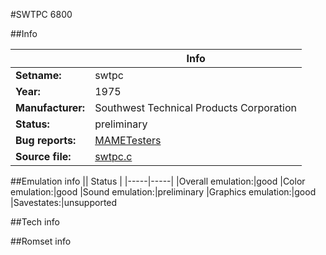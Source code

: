 #SWTPC 6800

##Info

||Info|
|-----|-----|
|**Setname:**|swtpc
|**Year:**|1975
|**Manufacturer:**|Southwest Technical Products Corporation
|**Status:**|preliminary
|**Bug reports:**|[MAMETesters](http://mametesters.org/view_all_set.php?type=1&temporary=y&search=swtpc.c)
|**Source file:**|[swtpc.c](https://github.com/mamedev/mame/blob/master/src/mess/drivers/swtpc.c)

##Emulation info
|| Status |
|-----|-----|
|Overall emulation:|good
|Color emulation:|good
|Sound emulation:|preliminary
|Graphics emulation:|good
|Savestates:|unsupported

##Tech info

##Romset info

<!--- START OF EDITED COMMENT DO NOT TOUCH TEXT ABOVE-->
